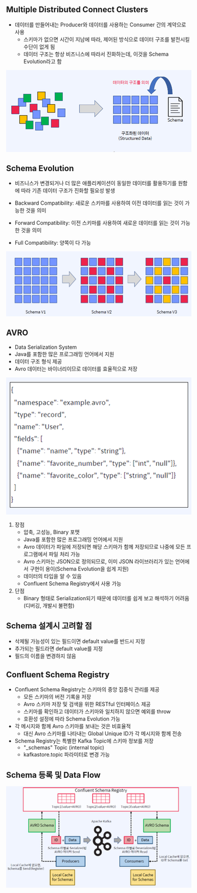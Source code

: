 ## Multiple Distributed Connect Clusters
- 데이터를 만들어내는 Producer와 데이터를 사용하는 Consumer 간의 계약으로 사용
    - 스키마가 없으면 시간이 지남에 따라, 제어된 방식으로 데이터 구조를 발전시킬 수단이 없게 됨
    - 데이터 구조는 항상 비즈니스에 따라서 진화하는데, 이것을 Schema Evolution라고 함

![](./images/61.PNG)

## Schema Evolution
- 비즈니스가 변경되거나 더 많은 애플리케이션이 동일한 데이터를 활용하기를 원함에 따라 기존 데이터 구조가 진화할 필요성 발생

- Backward Compatibility: 새로운 스키마를 사용하여 이전 데이터를 읽는 것이 가능한 것을 의미
- Forward Compatibility: 이전 스키마를 사용하여 새로운 데이터를 읽는 것이 가능한 것을 의미
- Full Compatibility: 양쪽이 다 가능

![](./images/62.PNG)

## AVRO
- Data Serialization System
- Java를 포함한 많은 프로그래밍 언어에서 지원
- 데이터 구조 형식 제공
- Avro 데이터는 바이너리이므로 데이터를 효율적으로 저장

![](./images/63.PNG)

1. 장점
    - 압축, 고성능, Binary 포맷
    - Java를 포함한 많은 프로그래밍 언어에서 지원
    - Avro 데이터가 파일에 저장되면 해당 스키마가 함께 저장되므로 나중에 모든 프로그램에서 파일 처리 가능
    - Avro 스키마는 JSON으로 정의되므로, 이미 JSON 라이브러리가 있는 언어에서 구현이 용이(Schema Evolution을 쉽게 지원)
    - 데이터의 타입을 알 수 있음
    - Confluent Schema Registry에서 사용 가능
2. 단점
    - Binary 형태로 Serialization되기 때문에 데이터를 쉽게 보고 해석하기 어려움(디버깅, 개발시 불편함)

## Schema 설계시 고려할 점
- 삭제될 가능성이 있는 필드이면 default value를 반드시 지정
- 추가되는 필드라면 default value를 지정
- 필드의 이름을 변경하지 않음

## Confluent Schema Registry
- Confluent Schema Registry는 스키마의 중앙 집중식 관리를 제공
    - 모든 스키마의 버전 기록을 저장
    - Avro 스키마 저장 및 검색을 위한 RESTful 인터페이스 제공
    - 스키마를 확인하고 데이터가 스키마와 일치하지 않으면 예외를 throw
    - 호환성 설정에 따라 Schema Evolution 가능
- 각 메시지와 함께 Avro 스키마를 보내는 것은 비효율적
    - 대신 Avro 스키마를 나타내는 Global Unique ID가 각 메시지와 함께 전송
- Schema Registry는 특별한 Kafka Topic에 스키마 정보를 저장
    - "_schemas"  Topic (internal topic)
    - kafkastore.topic 파라미터로 변경 가능

## Schema 등록 및 Data Flow

![](./images/64.PNG)
